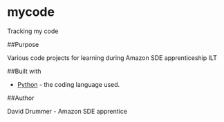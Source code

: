 # mycode

Tracking my code

##Purpose

Various code projects for learning during Amazon SDE apprenticeship ILT

##Built with 

* [Python](https://www.python.org/) - the coding language used.

##Author

David Drummer - Amazon SDE apprentice
